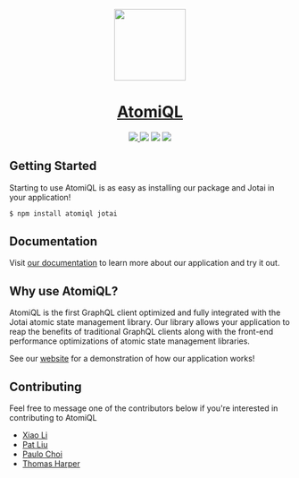 <p align="center">
  <a href="https://atomiql.com">
    <img src="https://www.atomiql.com/public/assets/img/atomiql-logo.png" height="128">
    <h1 align="center">AtomiQL</h1>
  </a>
</p>

<p align="center">
  <a aria-label="NPM version" href="https://www.npmjs.com/package/atomiql">
    <img src="https://img.shields.io/npm/v/atomiql">
  </a>
  <img src="https://img.shields.io/npm/l/atomiql">
  <img src="https://img.shields.io/github/last-commit/oslabs-beta/AtomiQL">
  <img src="https://img.shields.io/github/workflow/status/oslabs-beta/AtomiQL/AtomiQL%20Github%20Actions">
</p>

## Getting Started

Starting to use AtomiQL is as easy as installing our package and Jotai in your application!
```sh
$ npm install atomiql jotai
```

## Documentation

Visit <a aria-label="atomiql learn" href="https://www.atomiql.com/#/docs/getting-started">our documentation</a> to learn more about our application and try it out.


## Why use AtomiQL?

AtomiQL is the first GraphQL client optimized and fully integrated with the Jotai atomic state management library. Our library allows your application to reap the benefits of traditional GraphQL clients along with the front-end performance optimizations of atomic state management libraries. 

See our <a aria-label="atomiql demo" href="https://www.atomiql.com/#/#demo">website</a> for a demonstration of how our application works!  


## Contributing

Feel free to message one of the contributors below if you're interested in contributing to AtomiQL

- [Xiao Li](https://github.com/xiaotongli)
- [Pat Liu](https://github.com/patrickliuhhs)
- [Paulo Choi](https://github.com/paulochoi)
- [Thomas Harper](https://github.com/tommyrharper)
